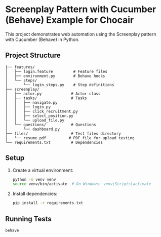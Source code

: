 # Screenplay Pattern with Cucumber (Behave) Example for Chocair

This project demonstrates web automation using the Screenplay pattern with Cucumber (Behave) in Python.

## Project Structure
```
├── features/
│   ├── login.feature         # Feature files
│   ├── environment.py        # Behave hooks
│   └── steps/
│       └── login_steps.py    # Step definitions
├── screenplay/
│   ├── actor.py             # Actor class
│   ├── tasks/               # Tasks
│   │   ├── navigate.py
│   │   ├── login.py
│   │   ├── click_recruitment.py
│   │   ├── select_position.py
│   │   └── upload_file.py
│   └── questions/           # Questions
│       └── dashboard.py
├── files/                   # Test files directory
│   └── resume.pdf          # PDF file for upload testing
└── requirements.txt         # Dependencies
```

## Setup
1. Create a virtual environment:
   ```bash
   python -m venv venv
   source venv/bin/activate  # On Windows: venv\Scripts\activate
   ```

2. Install dependencies:
   ```bash
   pip install -r requirements.txt
   ```

## Running Tests
```bash
behave
```